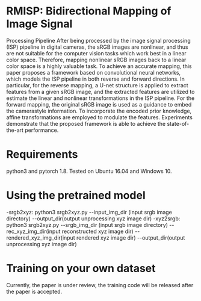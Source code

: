 # RMISP: Bidirectional Mapping of Image Signal
Processing Pipeline
After being processed by the image signal processing (ISP) pipeline in digital cameras, the sRGB images are nonlinear, and thus are not suitable for the computer vision tasks which work best in a linear color space. Therefore, mapping nonlinear sRGB images back to a linear color space is a highly valuable task. To achieve an accurate mapping, this paper proposes a framework based on convolutional neural networks, which models the ISP pipeline in both reverse and forward directions. In particular, for the reverse mapping, a U-net structure is applied to extract features from a given sRGB image, and the extracted features are utilized to estimate the linear and nonlinear transformations in the ISP pipeline. For the forward mapping, the
original sRGB image is used as a guidance to embed the camerastyle information. To incorporate the encoded prior knowledge, affine transformations are employed to modulate the features. Experiments demonstrate that the proposed framework is able to achieve the state-of-the-art performance.
# Requirements
python3 and pytorch 1.8. Tested on Ubuntu 16.04 and Windows 10.
# Using the pretrained model
-srgb2xyz: python3 srgb2xyz.py --input_img_dir (input srgb image directory) --output_dir(output unprocessing xyz image dir)
-xyz2srgb: python3 srgb2xyz.py --srgb_img_dir (input srgb image directory) --rec_xyz_img_dir(input reconstructed xyz image dir) --rendered_xyz_img_dir(input rendered xyz image dir) --output_dir(output unprocessing xyz image dir)
# Training on your own dataset
Currently, the paper is under review, the training code will be released after the paper is accepted.


